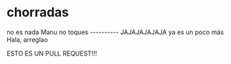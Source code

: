 # chorradas
no es nada
Manu no toques
---------- JAJAJAJAJAJA
ya es un poco más
Hala, arreglao


ESTO ES UN PULL REQUEST!!!
